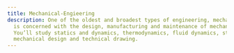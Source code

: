 ```yaml
---
title: Mechanical-Engieering
description: One of the oldest and broadest types of engineering, mechanical engineering
  is concerned with the design, manufacturing and maintenance of mechanical systems.
  You’ll study statics and dynamics, thermodynamics, fluid dynamics, stress analysis,
  mechanical design and technical drawing.
---
```

